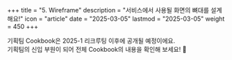 +++
title = "5. Wireframe"
description = "서비스에서 사용될 화면의 뼈대를 설계해요!"
icon = "article"
date = "2025-03-05"
lastmod = "2025-03-05"
weight = 450 
+++

기획팀 Cookbook은 2025-1 리크루팅 이후에 공개될 예정이에요.   
기획팀의 신입 부원이 되어 전체 Cookbook의 내용을 확인해 보세요! 🤗
